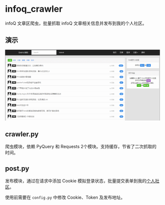 # infoq_crawler
infoQ 文章区爬虫，批量抓取 infoQ 文章相关信息并发布到我的个人社区。
## 演示
![演示图片](https://github.com/enincc/infoq_crawler/blob/master/crawler.gif)
## crawler.py
爬虫模块，依赖 PyQuery 和 Requests 2个模块。支持缓存，节省了二次抓取的时间。
## post.py
发布模块，通过在请求中添加 Cookie 模拟登录状态，批量提交表单到我的[个人社区](https://github.com/enincc/myBBS)。

使用前需要在 `config.py` 中修改 Cookie、Token 及发布地址。

